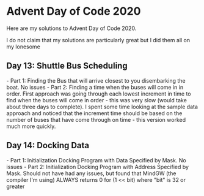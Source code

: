 # Advent Day of Code 2020

Here are my solutions to Advent Day of Code 2020.  

I do not claim that my solutions are particularly great but I did them all on my lonesome


<h2>Day 13: Shuttle Bus Scheduling</h2>
- Part 1: Finding the Bus that will arrive closest to you disembarking the boat.  No issues
- Part 2: Finding a time when the buses will come in in order.  First approach was going through each lowest increment in time to find when the buses will come in order - this was very slow (would take about three days to complete).  I spent some time looking at the sample data approach and noticed that the increment time should be based on the number of buses that have come through on time - this version worked much more quickly.  

<h2>Day 14: Docking Data</h2>
- Part 1: Initialization Docking Program with Data Specified by Mask.  No issues
- Part 2: Initialization Docking Program with Address Specified by Mask.  Should not have had any issues, but found that MindGW (the compiler I'm using) ALWAYS returns 0 for (1 << bit) where "bit" is 32 or greater


